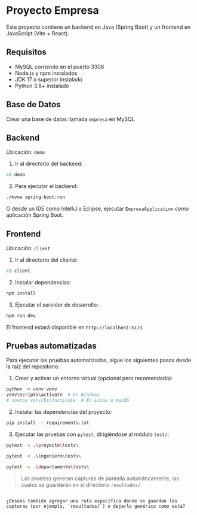 # Proyecto Empresa

Este proyecto contiene un backend en Java (Spring Boot) y un frontend en JavaScript (Vite + React).

## Requisitos

- MySQL corriendo en el puerto 3306
- Node.js y npm instalados
- JDK 17 o superior instalado
- Python 3.8+ instalado

## Base de Datos

Crear una base de datos llamada `empresa` en MySQL

## Backend

Ubicación: `demo`

1. Ir al directorio del backend:

```bash
cd demo
```

2. Para ejecutar el backend:

```bash
./mvnw spring-boot:run
```

O desde un IDE como IntelliJ o Eclipse, ejecutar `EmpresaApplication` como aplicación Spring Boot.

## Frontend

Ubicación: `client`

1. Ir al directorio del cliente:

```bash
cd client
```

2. Instalar dependencias:

```bash
npm install
```

3. Ejecutar el servidor de desarrollo:

```bash
npm run dev
```

El frontend estará disponible en `http://localhost:5173`.


## Pruebas automatizadas

Para ejecutar las pruebas automatizadas, sigue los siguientes pasos desde la raíz del repositorio:

1. Crear y activar un entorno virtual (opcional pero recomendado):

```bash
python -m venv venv
venv\Scripts\activate  # En Windows
# source venv/bin/activate  # En Linux o macOS
````

2. Instalar las dependencias del proyecto:

```bash
pip install -r requirements.txt
```

3. Ejecutar las pruebas con `pytest`, dirigiéndose al módulo `test/`:

```bash
pytest -v .\proyecto\tests\
```

```bash
pytest -v .\ingeniero\tests\
```

```bash
pytest -v .\departamento\tests\
```

> Las pruebas generan capturas de pantalla automáticamente, las cuales se guardarán en el directorio `resultados/`.

```

¿Deseas también agregar una ruta específica donde se guardan las capturas (por ejemplo, `resultados/`) o dejarlo genérico como está?
